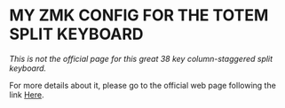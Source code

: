 # MY ZMK CONFIG FOR THE TOTEM SPLIT KEYBOARD

*This is not the official page for this great 38 key column-staggered split keyboard.*

For more details about it, please go to the official web page following the link [Here](https://github.com/GEIGEIGEIST/totem).
